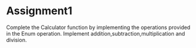 # Assignment1

Complete the Calculator function by implementing the operations provided in the Enum operation.
Implement addition,subtraction,multiplication and division.
